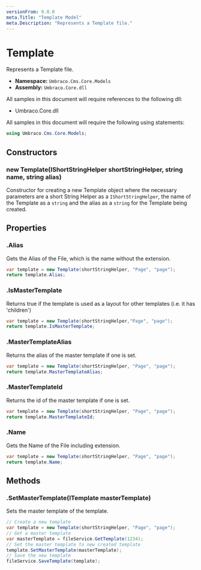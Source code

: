 ```yaml
---
versionFrom: 9.0.0
meta.Title: "Template Model"
meta.Description: "Represents a Template file."
---
```


# Template

Represents a Template file.

* **Namespace:** `Umbraco.Cms.Core.Models`
* **Assembly:** `Umbraco.Core.dll`

All samples in this document will require references to the following dll:

* Umbraco.Core.dll

All samples in this document will require the following using statements:

```csharp
using Umbraco.Cms.Core.Models;
```

## Constructors

### new Template(IShortStringHelper shortStringHelper, string name, string alias)

Constructor for creating a new Template object where the necessary parameters are a short String Helper as a `IShortStringHelper`, the name of the Template as a `string` and the alias as a `string` for the Template being created.

## Properties

### .Alias

Gets the Alias of the File, which is the name without the extension.

```csharp
var template = new Template(shortStringHelper, "Page", "page");
return template.Alias;
```

### .IsMasterTemplate

Returns true if the template is used as a layout for other templates (i.e. it has 'children')

```csharp
var template = new Template(shortStringHelper,"Page", "page");
return template.IsMasterTemplate;
```

### .MasterTemplateAlias

Returns the alias of the master template if one is set.

```csharp
var template = new Template(shortStringHelper, "Page", "page");
return template.MasterTemplateAlias;
```

### .MasterTemplateId

Returns the id of the master template if one is set.

```csharp
var template = new Template(shortStringHelper, "Page", "page");
return template.MasterTemplateId;
```

### .Name

Gets the Name of the File including extension.

```csharp
var template = new Template(shortStringHelper, "Page", "page");
return template.Name;
```

## Methods

### .SetMasterTemplate(ITemplate masterTemplate)

Sets the master template of the template.

```csharp
// Create a new template
var template = new Template(shortStringHelper, "Page", "page");
// Get a master template 
var masterTemplate = fileService.GetTemplate(1234);
// Set the master template to new created template
template.SetMasterTemplate(masterTemplate);
// Save the new template
fileService.SaveTemplate(template);
```
